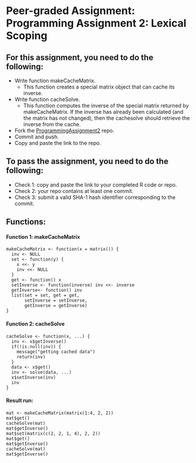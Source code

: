 # Peer-graded Assignment: Programming Assignment 2: Lexical Scoping

## For this assignment, you need to do the following:
* Write function makeCacheMatrix. 
  + This function creates a special matrix object that can cache its inverse.
* Write function cacheSolve.
  + This function computes the inverse of the special matrix returned by makeCacheMatrix. If the inverse has already been calculated (and the matrix has not changed), then the cachesolve should retrieve the inverse from the cache.
* Fork the [ProgrammingAssignment2](https://github.com/rdpeng/ProgrammingAssignment2) repo.
* Commit and push.
* Copy and paste the link to the repo.

## To pass the assignment, you need to do the following:
* Check 1: copy and paste the link to your completed R code or repo. 
* Check 2: your repo contains at least one commit. 
* Check 3: submit a valid SHA-1 hash identifier corresponding to the commit. 

## Functions:

#### Function 1: makeCacheMatrix

```{r}
makeCacheMatrix <- function(x = matrix()) {
  inv <- NULL
  set <- function(y) {
    x <<- y
    inv <<- NULL
  }
  get <- function() x
  setInverse <- function(inverse) inv <<- inverse
  getInverse<- function() inv
  list(set = set, get = get,
       setInverse = setInverse,
       getInverse = getInverse)
}
```

#### Function 2: cacheSolve

```{r}
cacheSolve <- function(x, ...) {
  inv <- x$getInverse()
  if(!is.null(inv)) {
    message("getting cached data")
    return(inv)
  }
  data <- x$get()
  inv <- solve(data, ...)
  x$setInverse(inv)
  inv
}
```

#### Result run:
```{r}
mat <- makeCacheMatrix(matrix(1:4, 2, 2))
mat$get()
cacheSolve(mat)
mat$getInverse()
mat$set(matrix(c(2, 2, 1, 4), 2, 2))
mat$get()
mat$getInverse()
cacheSolve(mat)
mat$getInverse()
```
